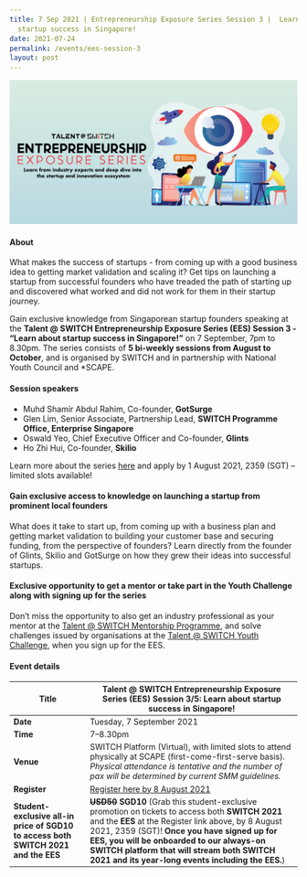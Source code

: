 ```yaml
---
title: 7 Sep 2021 | Entrepreneurship Exposure Series Session 3 |  Learn about
  startup success in Singapore!
date: 2021-07-24
permalink: /events/ees-session-3
layout: post
---
```

![Alt text for image on Isomer site](/images/All%20social%20media%20posts%20revised_EDM%20header.png)

#### About

What makes the success of startups - from coming up with a good business idea to getting market validation and scaling it? Get tips on launching a startup from successful founders who have treaded the path of starting up and discovered what worked and did not work for them in their startup journey.

Gain exclusive knowledge from Singaporean startup founders speaking at the **Talent @ SWITCH Entrepreneurship Exposure Series (EES) Session 3 - “Learn about startup success in Singapore!”** on 7 September, 7pm to 8.30pm. The series consists of **5 bi-weekly sessions from August to October**, and is organised by SWITCH and in partnership with National Youth Council and *SCAPE. 

#### Session speakers

- Muhd Shamir Abdul Rahim, Co-founder, **GotSurge**
- Glen Lim, Senior Associate, Partnership Lead, **SWITCH Programme Office, Enterprise Singapore**
- Oswald Yeo, Chief Executive Officer and Co-founder, **Glints**
- Ho Zhi Hui, Co-founder, **Skilio**

Learn more about the series [here](https://www.switchsg.org/talent/entrepreneurship-exposure-series/overview) and apply by 1 August 2021, 2359 (SGT) – limited slots available!

#### Gain exclusive access to knowledge on launching a startup from prominent local founders

What does it take to start up, from coming up with a business plan and getting market validation to building your customer base and securing funding, from the perspective of founders? Learn directly from the founder of Glints, Skilio and GotSurge on how they grew their ideas into successful startups.

#### Exclusive opportunity to get a mentor or take part in the Youth Challenge along with signing up for the series

Don’t miss the opportunity to also get an industry professional as your mentor at the [Talent @ SWITCH Mentorship Programme](https://www.switchsg.org/talent/ees/mentorship-programme), and solve challenges issued by organisations at the [Talent @ SWITCH Youth Challenge](https://www.switchsg.org/talent/ees/youth-challenge), when you sign up for the EES.

#### Event details

| **Title** | Talent @ SWITCH Entrepreneurship Exposure Series (EES) Session 3/5: Learn about startup success in Singapore!|
| -------- | -------- |
|**Date** | Tuesday, 7 September 2021 
| **Time**    | 7–8.30pm |
|**Venue** | SWITCH Platform (Virtual), with limited slots to attend physically at SCAPE (first-come-first-serve basis). *Physical attendance is tentative and the number of pax will be determined by current SMM guidelines.*
| **Register** | [Register here by 8 August 2021](https://bit.ly/EESapply) |
|**Student-exclusive all-in price of SGD10 to access both SWITCH 2021 and the EES** | **~~USD50~~ SGD10** (Grab this student-exclusive promotion on tickets to access both **SWITCH 2021** and the **EES** at the Register link above, by 8 August 2021, 2359 (SGT)! **Once you have signed up for EES, you will be onboarded to our always-on SWITCH platform that will stream both SWITCH 2021 and its year-long events including the EES.**)